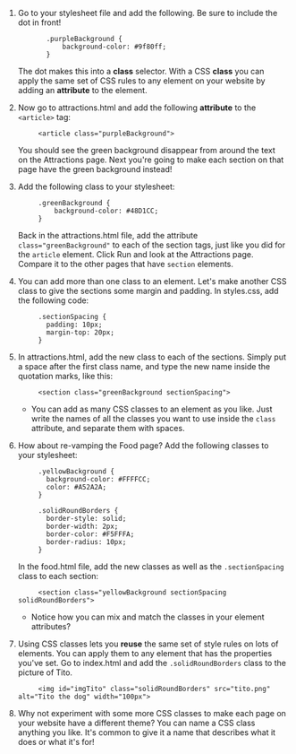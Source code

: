 1. Go to your stylesheet file and add the following. Be sure to include the dot in front!

   ```
          .purpleBackground {
              background-color: #9f80ff;
          }
   ```

   The dot makes this into a **class** selector. With a CSS **class** you can apply the same set of CSS rules to any element on your website by adding an **attribute** to the element.

2. Now go to attractions.html and add the following **attribute** to the `<article>` tag:

   ```
        <article class="purpleBackground">
   ```

   You should see the green background disappear from around the text on the Attractions page. Next you're going to make each section on that page have the green background instead!

3. Add the following class to your stylesheet:

   ```
        .greenBackground {
            background-color: #48D1CC;
        }
   ```

   Back in the attractions.html file, add the attribute `class="greenBackground"` to each of the section tags, just like you did for the `article` element. Click Run and look at the Attractions page. Compare it to the other pages that have `section` elements.

4. You can add more than one class to an element. Let's make another CSS class to give the sections some margin and padding. In styles.css, add the following code:
   ```
        .sectionSpacing {
          padding: 10px;
          margin-top: 20px;
        }
   ```
5. In attractions.html, add the new class to each of the sections. Simply put a space after the first class name, and type the new name inside the quotation marks, like this:

   ```
        <section class="greenBackground sectionSpacing">
   ```

   * You can add as many CSS classes to an element as you like. Just write the names of all the classes you want to use inside the `class` attribute, and separate them with spaces.

6. How about re-vamping the Food page? Add the following classes to your stylesheet:

   ```
        .yellowBackground {
          background-color: #FFFFCC;
          color: #A52A2A;
        }

        .solidRoundBorders {
          border-style: solid;
          border-width: 2px;
          border-color: #F5FFFA;
          border-radius: 10px;
        }
   ```

   In the food.html file, add the new classes as well as the `.sectionSpacing` class to each section:

   ```
        <section class="yellowBackground sectionSpacing solidRoundBorders">
   ```

   * Notice how you can mix and match the classes in your element attributes?

7. Using CSS classes lets you **reuse** the same set of style rules on lots of elements. You can apply them to any element that has the properties you've set. Go to index.html and add the `.solidRoundBorders` class to the picture of Tito.

   ```
        <img id="imgTito" class="solidRoundBorders" src="tito.png" alt="Tito the dog" width="100px">
   ```

8. Why not experiment with some more CSS classes to make each page on your website have a different theme? You can name a CSS class anything you like. It's common to give it a name that describes what it does or what it's for!



